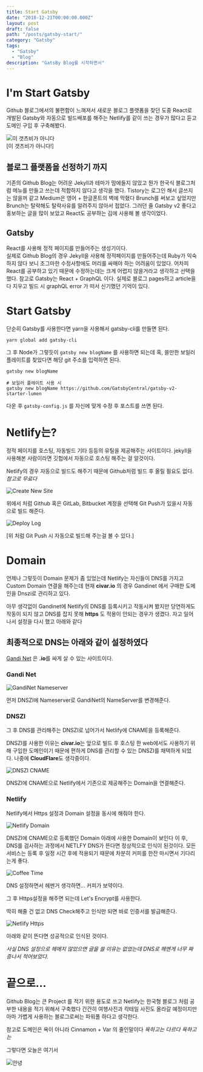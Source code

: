 ```yaml
---
title: Start Gatsby
date: "2018-12-21T00:00:00.000Z"
layout: post
draft: false
path: "/posts/gatsby-start/"
category: "Gatsby"
tags:
  - "Gatsby"
  - "Blog"
description: "GatsBy Blog를 시작하면서"
---
```


# I'm Start Gatsby

Github 블로그에서의 불편함이 느껴져서 새로운 블로그 플랫폼을 찾던 도중 React로 개발된 Gatsby와 자동으로 빌드배포를 해주는 Netlify를 같이 쓰는 경우가 많다고 듣고 도메인 구입 후 구축해봤다.

![이 갯츠비가 아니다](1.gif)  
[이 갯츠비가 아니다!]

## 블로그 플랫폼을 선정하기 까지

기존의 Github Blog는 어려운 Jekyll과 테마가 맘에들지 않았고 뭔가 한국식 블로그처럼 메뉴를 만들고 쓰는데 적합하지 않다고 생각을 했다. Tistory는 로그인 해서 글쓰지는 않을꺼 같고 Medium은 영어 + 한글폰트의 벽에 막혔다 Brunch를 써보고 싶었지만 Brunch는 탈락해도 탈락사유를 알려주지 않아서 접었다. 그러던 줄 Gatsby v2 좋다고 홍보하는 글을 많이 보았고 React도 공부하는 김에 사용해 볼 생각이었다.

## Gatsby

React를 사용해 정적 페이지를 만들어주는 생성기이다.  
실제로 Github Blog의 경우 Jekyll을 사용해 정적페이지를 만들어주는데 Ruby가 익숙하지 않다 보니 조그마한 수정사항에도 머리를 싸매야 하는 어려움이 있었다. 어차피 React를 공부하고 있기 때문에 수정하는데는 크게 어렵지 않을거라고 생각하고 선택을 했다.
참고로 Gatsby는 React + GraphQL 이다. 실제로 블로그 pages하고 article을 다 지우고 빌드 시 graphQL error 가 떠서 신기했던 기억이 있다.

# Start Gatsby

단순히 Gatsby를 사용한다면 yarn을 사용해서 gatsby-cli를 만들면 된다.

```{.bash}
yarn global add gatsby-cli
```

그 후 Node가 그렇듯이 `gatsby new blogName` 를 사용하면 되는데 혹, 쓸만한 보일러 플레이트를 찾았다면 해당 git 주소를 입력하면 된다.

```{.bash}
gatsby new blogName

# 보일러 플레이트 사용 시
gatsby new blogName https://github.com/GatsbyCentral/gatsby-v2-starter-lumen
```

다운 후 `gatsby-config.js` 를 자신에 맞게 수정 후 포스트를 쓰면 된다.

# Netlify는?

정적 페이지를 호스팅, 자동빌드 기타 등등의 유틸을 제공해주는 사이트이다.
jekyll을 사용해본 사람이라면 깃헙에서 자동으로 호스팅 해주는 걸 알것이다.

Netlify의 경우 자동으로 빌드도 해주기 때문에 Github처럼 빌드 후 올릴 필요도 없다. *참고로 무료다*

![Create New Site](2.JPG)

위에서 처럼 Github 혹은 GitLab, Bitbucket 계정을 선택해 Git Push가 있을시 자동으로 빌드 해준다.

![Deploy Log](3.JPG)

[위 처럼 Git Push 시 자동으로 빌드해 주는걸 볼 수 있다.]

# Domain

언제나 그렇듯이 Domain 문제가 좀 있었는데 Netlify는 자신들이 DNS를 가지고 Custom Domain 연결을 해주는데 현재 **civar.io** 의 경우 Gandinet 에서 구매한 도메인을 Dnszi로 관리하고 있다.

아무 생각없이 Gandinet에 Netlify의 DNS를 등록시키고 작동시켜 봤지만 당연하게도 작동이 되지 않고 DNS를 잡지 못해 **https** 도 적용이 안되는 경우가 생겼다. 자고 일어나서 설정을 다시 했고 아래와 같다

## 최종적으로 DNS는 아래와 같이 설정하였다

[Gandi Net](https://www.gandi.net/en) 은 **.io**를 싸게 살 수 있는 사이트이다.

### Gandi Net

![GandiNet Nameserver](4.JPG)

먼저 DNSZI에 Nameserver로 GandiNet의 NameServer를 변경해준다.

### DNSZI

그 후 DNS를 관리해주는 DNSZI로 넘어가서 Netlify에 CNAME을 등록해준다.

DNSZI를 사용한 이유는 **civar.io**는 앞으로 빌드 후 호스팅 한 web에서도 사용하기 위해 구입한 도메인이기 때문에 편하게 DNS를 관리할 수 있는 DNSZI를 채택하게 되었다. 나중에 **CloudFlare**도 생각중이다.

![DNSZI CNAME](5.JPG)

DNSZI에 CNAME으로 Netlify에서 기존으로 제공해주는 Domain을 연결해준다.

### Netlify

Netlify에서 Https 설정과 Domain 설정을 동시에 해줘야 한다.

![Netlify Domain](6.JPG)

DNSZI에 CNAME으로 등록했던 Domain 아래에 사용한 Domain이 보인다 이 후, DNS를 검사하는 과정에서 NETLFY DNS가 뜬다면 정상적으로 인식이 된것이다. 모든 서비스는 등록 후 일정 시간 후에 적용되기 때문에 차분히 커피를 한잔 마시면서 기다리는게 좋다.

![Coffee Time](7.jpg)

DNS 설정하면서 헤멘거 생각하면... 커피가 보약이다.

그 후 Https설정을 해주면 되는데 Let's Encrypt를 사용한다.

딱히 해줄 건 없고 DNS Check해주고 인식만 되면 바로 인증서를 발급해준다.

![Netlify Https](8.JPG)

아래와 같이 뜬다면 성공적으로 인식된 것이다.

*사실 DNS 설정으로 헤메지 않았으면 글을 쓸 이유는 없었는데 DNS로 헤멘게 너무 짜증나서 적어보았다.*

# 끝으로...

Github Blog는 큰 Project 를 적기 위한 용도로 쓰고 Netlify는 한국형 블로그 처럼 공부한 내용을 적기 위해서 구축했다 간간히 여행사진과 칵테일 사진도 올라갈 예정이지만 아마 가볍게 사용하는 블로그로써는 파워풀 하다고 생각한다.

참고로 도메인은 욕이 아니라 Cinnamon + Var 의 줄인말이다
*욕하고는 다르다 욕하고는*

그렇다면 오늘은 여기서

![안녕](9.JPG)